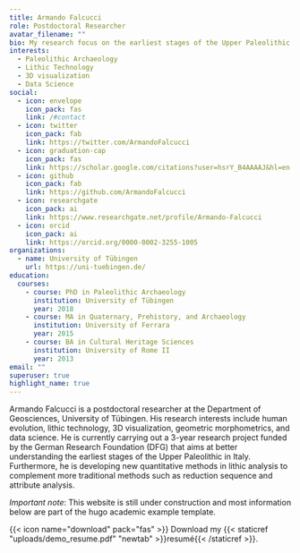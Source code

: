 ```yaml
---
title: Armando Falcucci
role: Postdoctoral Researcher
avatar_filename: ""
bio: My research focus on the earliest stages of the Upper Paleolithic. I am currently analyzing several Aurignacian sites in Italy to better frame the chrono-cultural development of this technocomplex and investigate the role of climate change in the evolution of stone tool technologies.
interests:
  - Paleolithic Archaeology
  - Lithic Technology
  - 3D visualization
  - Data Science
social:
  - icon: envelope
    icon_pack: fas
    link: /#contact
  - icon: twitter
    icon_pack: fab
    link: https://twitter.com/ArmandoFalcucci
  - icon: graduation-cap
    icon_pack: fas
    link: https://scholar.google.com/citations?user=hsrY_B4AAAAJ&hl=en
  - icon: github
    icon_pack: fab
    link: https://github.com/ArmandoFalcucci
  - icon: researchgate
    icon_pack: ai
    link: https://www.researchgate.net/profile/Armando-Falcucci
  - icon: orcid
    icon_pack: ai
    link: https://orcid.org/0000-0002-3255-1005
organizations:
  - name: University of Tübingen
    url: https://uni-tuebingen.de/
education:
  courses:
    - course: PhD in Paleolithic Archaeology
      institution: University of Tübingen
      year: 2018
    - course: MA in Quaternary, Prehistory, and Archaeology
      institution: University of Ferrara
      year: 2015
    - course: BA in Cultural Heritage Sciences
      institution: University of Rome II
      year: 2013
email: ""
superuser: true
highlight_name: true
---
```


Armando Falcucci is a postdoctoral researcher at the Department of Geosciences, University of Tübingen. His research interests include human evolution, lithic technology, 3D visualization, geometric morphometrics, and data science. He is currently carrying out a 3-year research project funded by the German Research Foundation (DFG) that aims at better understanding the earliest stages of the Upper Paleolithic in Italy. Furthermore, he is developing new quantitative methods in lithic analysis to complement more traditional methods such as reduction sequence and attribute analysis.

*Important note*: This website is still under construction and most information below are part of the hugo academic example template.


{{< icon name="download" pack="fas" >}} Download my {{< staticref "uploads/demo_resume.pdf" "newtab" >}}resumé{{< /staticref >}}.
